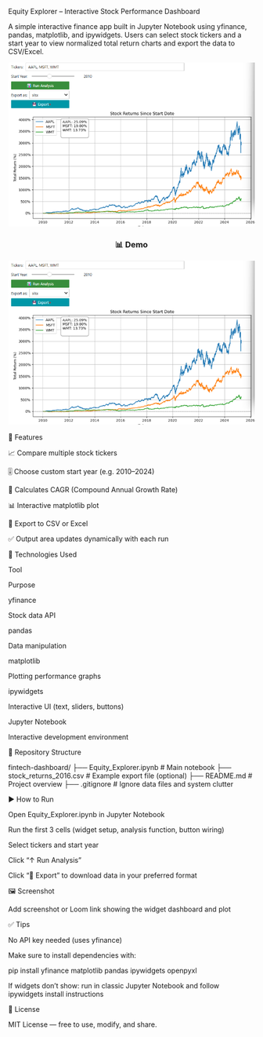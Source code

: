 Equity Explorer – Interactive Stock Performance Dashboard

A simple interactive finance app built in Jupyter Notebook using yfinance, pandas, matplotlib, and ipywidgets. Users can select stock tickers and a start year to view normalized total return charts and export the data to CSV/Excel.

![App Screenshot](demo.png)
<h3 align="center">📊 Demo</h3>

<p align="center">
  <img src="demo.png" width="700"/>
</p>

🚀 Features

📈 Compare multiple stock tickers

🎚️ Choose custom start year (e.g. 2010–2024)

🧮 Calculates CAGR (Compound Annual Growth Rate)

📊 Interactive matplotlib plot

💾 Export to CSV or Excel

✅ Output area updates dynamically with each run

🧠 Technologies Used

Tool

Purpose

yfinance

Stock data API

pandas

Data manipulation

matplotlib

Plotting performance graphs

ipywidgets

Interactive UI (text, sliders, buttons)

Jupyter Notebook

Interactive development environment

📂 Repository Structure

fintech-dashboard/
├── Equity_Explorer.ipynb        # Main notebook
├── stock_returns_2016.csv       # Example export file (optional)
├── README.md                    # Project overview
├── .gitignore                   # Ignore data files and system clutter

▶️ How to Run

Open Equity_Explorer.ipynb in Jupyter Notebook

Run the first 3 cells (widget setup, analysis function, button wiring)

Select tickers and start year

Click “↑ Run Analysis”

Click “📅 Export” to download data in your preferred format

🖼 Screenshot

Add screenshot or Loom link showing the widget dashboard and plot

✅ Tips

No API key needed (uses yfinance)

Make sure to install dependencies with:

pip install yfinance matplotlib pandas ipywidgets openpyxl

If widgets don’t show: run in classic Jupyter Notebook and follow ipywidgets install instructions

📄 License

MIT License — free to use, modify, and share.
